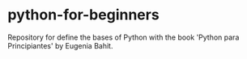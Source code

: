 # python-for-beginners
Repository for define the bases of Python with the book 'Python para Principiantes' by Eugenia Bahit.
